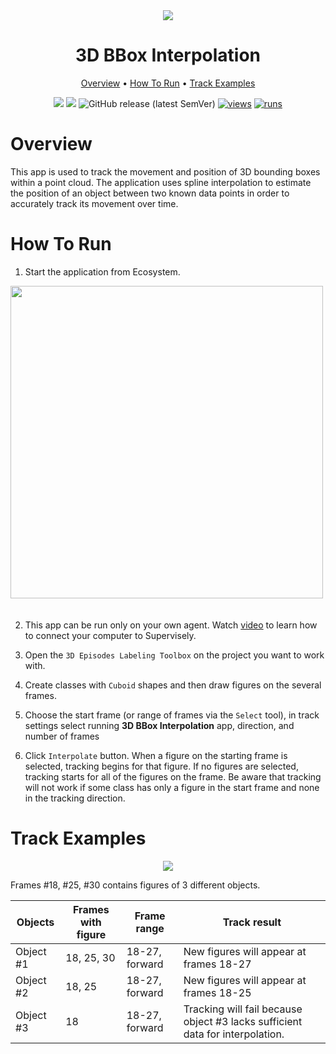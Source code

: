 <div align="center" markdown> 

<img src="https://github.com/supervisely-ecosystem/3d-track-interpolation/assets/119248312/08eed5f6-0775-4380-9233-3fc9b2752533" />

# 3D BBox Interpolation
  
<p align="center">
  <a href="#Overview">Overview</a> •
  <a href="#How-To-Run">How To Run</a> •
  <a href="#Track-Examples">Track Examples</a>
</p>

[![](https://img.shields.io/badge/supervisely-ecosystem-brightgreen)](https://ecosystem.supervise.ly/apps/supervisely-ecosystem/3d-track-interpolation)
[![](https://img.shields.io/badge/slack-chat-green.svg?logo=slack)](https://supervise.ly/slack)
![GitHub release (latest SemVer)](https://img.shields.io/github/v/release/supervisely-ecosystem/3d-track-interpolation)
[![views](https://app.supervise.ly/img/badges/views/supervisely-ecosystem/3d-track-interpolation)](https://supervise.ly)
[![runs](https://app.supervise.ly/img/badges/runs/supervisely-ecosystem/3d-track-interpolation)](https://supervise.ly)

</div>

# Overview 

This app is used to track the movement and position of 3D bounding boxes within a point cloud. The application uses spline interpolation to estimate the position of an object between two known data points in order to accurately track its movement over time.

# How To Run

1. Start the application from Ecosystem.

<img data-key="sly-module-link" data-module-slug="supervisely-ecosystem/mbptrack3d/supervisely_integration/serve" src="https://github.com/supervisely-ecosystem/3d-track-interpolation/assets/115161827/ed3adf13-b716-47ed-a1e3-9e034312c819" width="500px" style='padding-bottom: 20px'/> 

2. This app can be run only on your own agent. Watch [video](https://www.youtube.com/watch?v=aO7Zc4kTrVg) to learn how to connect your computer to Supervisely.

3. Open the `3D Episodes Labeling Toolbox` on the project you want to work with.

4. Create classes with `Cuboid` shapes and then draw figures on the several frames.

5. Choose the start frame (or range of frames via the `Select` tool), in track settings select running **3D BBox Interpolation** app, direction, and number of frames

6. Click `Interpolate` button. When a figure on the starting frame is selected, tracking begins for that figure. If no figures are selected, tracking starts for all of the figures on the frame. Be aware that tracking will not work if some class has only a figure in the start frame and none in the tracking direction.

# Track Examples

<div align="center">

<img src="https://user-images.githubusercontent.com/87002239/231757938-730b1deb-5887-47d7-a299-616411ffefa3.png" />

</div>

Frames #18, #25, #30 contains figures of 3 different objects.

| Objects   | Frames with figure | Frame range    | Track result                                                                  |
| --------- | ------------------ | -------------- | ----------------------------------------------------------------------------- |
| Object #1 | 18, 25, 30         | 18-27, forward | New figures will appear at frames 18-27                                       |
| Object #2 | 18, 25             | 18-27, forward | New figures will appear at frames 18-25                                       |
| Object #3 | 18                 | 18-27, forward | Tracking will fail because object #3 lacks sufficient data for interpolation. |

